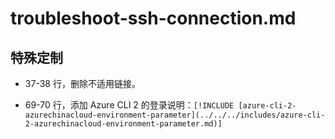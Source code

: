 # troubleshoot-ssh-connection.md

## 特殊定制

* 37-38 行，删除不适用链接。

* 69-70 行，添加 Azure CLI 2 的登录说明：`[!INCLUDE [azure-cli-2-azurechinacloud-environment-parameter](../../../includes/azure-cli-2-azurechinacloud-environment-parameter.md)]`